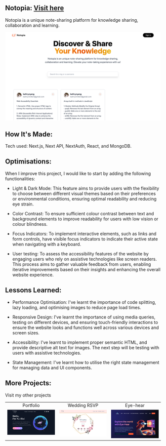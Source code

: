 ## Notopia: [Visit here](https://notopia-kathryn-yangs-projects.vercel.app/)

Notopia is a unique note-sharing platform for knowledge sharing, collaboration and learning. 

![notopia](https://github.com/kathryn43621/portfolio/blob/8bbdfeb63709e6851784dc2b5a493738f77e4736/public/images/notopia.png)
## How It's Made:

Tech used: Next.js, Next API, NextAuth, React, and MongoDB.

## Optimisations:

When I improve this project, I would like to start by adding the following functionalities:

- Light & Dark Mode: This feature aims to provide users with the flexibility to choose between different visual themes based on their preferences or environmental conditions, ensuring optimal readability and reducing eye strain.

- Color Contrast: To ensure sufficient colour contrast between text and background elements to improve readability for users with low vision or colour blindness.

- Focus Indicators: To implement interactive elements, such as links and form controls, have visible focus indicators to indicate their active state when navigating with a keyboard.

- User testing: To assess the accessibility features of the website by engaging users who rely on assistive technologies like screen readers. This process aims to gather valuable feedback from users, enabling iterative improvements based on their insights and enhancing the overall website experience.

## Lessons Learned:

- Performance Optimisation: I've learnt the importance of code splitting, lazy loading, and optimising images to reduce page load times.

- Responsive Design: I've learnt the importance of using media queries, testing on different devices, and ensuring touch-friendly interactions to ensure the website looks and functions well across various devices and screen sizes.

- Accessibility: I've learnt to implement proper semantic HTML, and provide descriptive alt text for images. The next step will be testing with users with assistive technologies.

- State Management: I've learnt how to utilise the right state management for managing data and UI components.

## More Projects:

Visit my other projects

<table style="border-collapse: collapse; border-color: transparent; background-color: transparent;">
  <tr>
    <td style="text-align: center;">Portfolio</td>
    <td style="text-align: center;">Wedding RSVP</td>
    <td style="text-align: center;">Eye-hear</td>
  </tr>
  <tr>
    <td width="33.3%" valign="top">
        <a target="_blank" href="https://notopia-kathryn-yangs-projects.vercel.app/">
          <img src="https://github.com/kathryn43621/portfolio/raw/main/public/images/portfolio.png" width="100%" alt="Portfolio"/>
        </a>
    </td>
    <td width="33.3%" valign="top">
        <a target="_blank" href="https://wedding-mockup-1.netlify.app/">
          <img src="https://github.com/kathryn43621/portfolio/raw/main/public/images/wedding.png" width="100%" alt="Wedding RSVP"/>
        </a>
    </td>
    <td width="33.3%" valign="top">
        <a target="_blank" href="https://eye-hear.netlify.app/">
          <img src="https://github.com/kathryn43621/portfolio/raw/main/public/images/eye-hear.png" width="100%" alt="eye hear"/>
        </a>
    </td>
  </tr>
</table>
